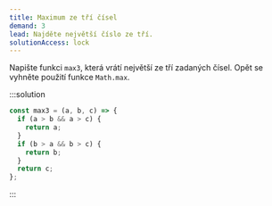 ```yaml
---
title: Maximum ze tří čísel
demand: 3
lead: Najděte největší číslo ze tří.
solutionAccess: lock
---
```


Napište funkci `max3`, která vrátí největší ze tří zadaných čísel. Opět se vyhněte použití funkce `Math.max`.

:::solution

```js
const max3 = (a, b, c) => {
  if (a > b && a > c) {
    return a;
  }
  if (b > a && b > c) {
    return b;
  }
  return c;
};
```

:::
